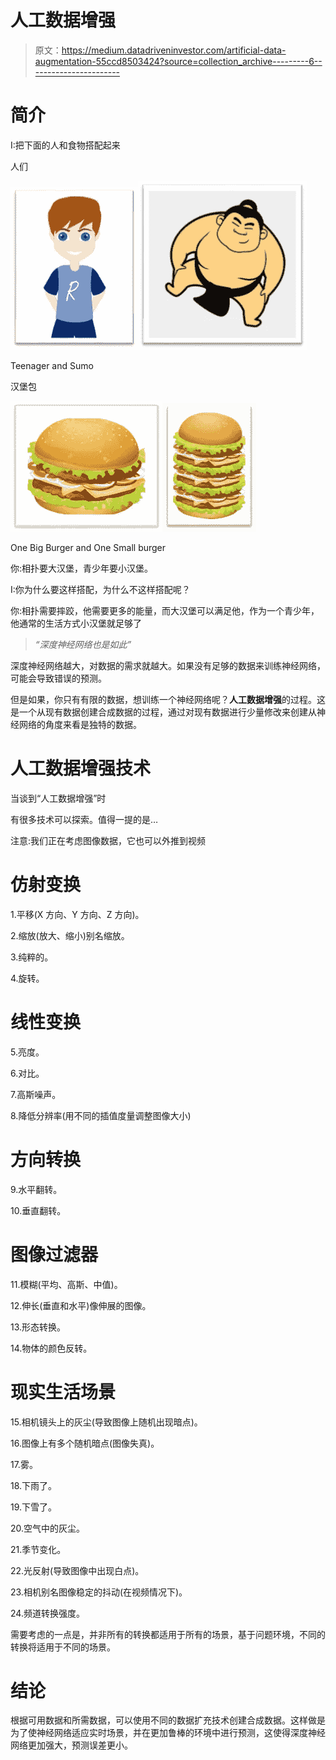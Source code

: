 # 人工数据增强

> 原文：<https://medium.datadriveninvestor.com/artificial-data-augmentation-55ccd8503424?source=collection_archive---------6----------------------->

# **简介**

I:把下面的人和食物搭配起来

人们

![](img/a9fd04bdd2ef024ca6fe58d1f91b2e14.png)![](img/4dd414801b841b6e5af4c965c43ce4a6.png)

Teenager and Sumo

汉堡包

![](img/ee86d38ca82d8b1d092edffe39310b9f.png)![](img/93c172c2875f3a8275830da047fd7db6.png)

One Big Burger and One Small burger

你:相扑要大汉堡，青少年要小汉堡。

I:你为什么要这样搭配，为什么不这样搭配呢？

你:相扑需要摔跤，他需要更多的能量，而大汉堡可以满足他，作为一个青少年，他通常的生活方式小汉堡就足够了

> *“深度神经网络也是如此”*

深度神经网络越大，对数据的需求就越大。如果没有足够的数据来训练神经网络，可能会导致错误的预测。

但是如果，你只有有限的数据，想训练一个神经网络呢？**人工数据增强**的过程。这是一个从现有数据创建合成数据的过程，通过对现有数据进行少量修改来创建从神经网络的角度来看是独特的数据。

# **人工数据增强技术**

当谈到“人工数据增强”时

有很多技术可以探索。值得一提的是…

注意:我们正在考虑图像数据，它也可以外推到视频

# **仿射变换**

1.平移(X 方向、Y 方向、Z 方向)。

2.缩放(放大、缩小)别名缩放。

3.纯粹的。

4.旋转。

# **线性变换**

5.亮度。

6.对比。

7.高斯噪声。

8.降低分辨率(用不同的插值度量调整图像大小)

# **方向转换**

9.水平翻转。

10.垂直翻转。

# **图像过滤器**

11.模糊(平均、高斯、中值)。

12.伸长(垂直和水平)像伸展的图像。

13.形态转换。

14.物体的颜色反转。

# **现实生活场景**

15.相机镜头上的灰尘(导致图像上随机出现暗点)。

16.图像上有多个随机暗点(图像失真)。

17.雾。

18.下雨了。

19.下雪了。

20.空气中的灰尘。

21.季节变化。

22.光反射(导致图像中出现白点)。

23.相机别名图像稳定的抖动(在视频情况下)。

24.频道转换强度。

需要考虑的一点是，并非所有的转换都适用于所有的场景，基于问题环境，不同的转换将适用于不同的场景。

# **结论**

根据可用数据和所需数据，可以使用不同的数据扩充技术创建合成数据。这样做是为了使神经网络适应实时场景，并在更加鲁棒的环境中进行预测，这使得深度神经网络更加强大，预测误差更小。